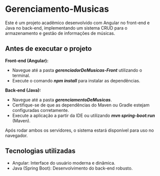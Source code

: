 # Gerenciamento-Musicas

Este é um projeto acadêmico desenvolvido com Angular no front-end e Java no back-end, implementando um sistema CRUD para o armazenamento e gestão de informações de músicas.

## Antes de executar o projeto

**Front-end (Angular):**
* Navegue até a pasta **_gerenciadorDeMusicas-Front_** utilizando o terminal.
* Execute o comando **_npm install_** para instalar as dependências.
  
**Back-end (Java):**
* Navegue até a pasta **_gerenciamentoDeMusicas_**.
* Certifique-se de que as dependências do Maven ou Gradle estejam configuradas corretamente.
* Execute a aplicação a partir da IDE ou utilizando **_mvn spring-boot:run_** (Maven).

Após rodar ambos os servidores, o sistema estará disponível para uso no navegador.

## Tecnologias utilizadas
* Angular: Interface do usuário moderna e dinâmica.
* Java (Spring Boot): Desenvolvimento do back-end robusto.
